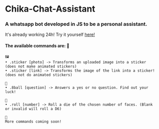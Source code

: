 # Chika-Chat-Assistant
### A whatsapp bot developed in JS to be a personal assistant.

It's already working 24h! Try it yourself [here!](wa.me/5517996529815)

####  The available commands are: 🤖
	🖼️
    • .sticker [photo] -> Transforms an uploaded image into a sticker (does not make animated stickers)
    • .sticker [link] -> Transforms the image of the link into a sticker! (does not do animated stickers)
        
    🎱
    • .8ball [question] -> Answers a yes or no question. Find out your luck!
    
    🎲
    • .roll [number] -> Roll a die of the chosen number of faces. (Blank or invalid will roll a D6)
    
    💭
    More commands coming soon!
